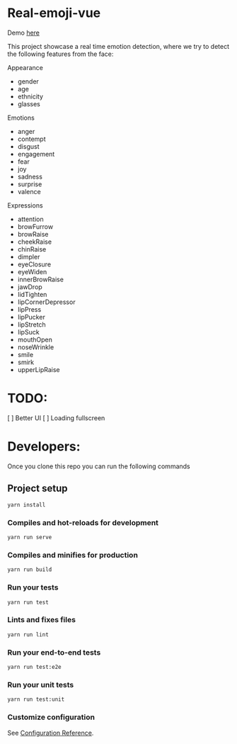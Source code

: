 # Real-emoji-vue

Demo [here](https://real-imoji.netlify.com)

This project showcase a real time emotion detection, where we try to detect the following features from the face:

Appearance

- gender
- age
- ethnicity
- glasses

Emotions

- anger
- contempt
- disgust
- engagement
- fear
- joy
- sadness
- surprise
- valence

Expressions

- attention
- browFurrow
- browRaise
- cheekRaise
- chinRaise
- dimpler
- eyeClosure
- eyeWiden
- innerBrowRaise
- jawDrop
- lidTighten
- lipCornerDepressor
- lipPress
- lipPucker
- lipStretch
- lipSuck
- mouthOpen
- noseWrinkle
- smile
- smirk
- upperLipRaise

# TODO:

[ ] Better UI
[ ] Loading fullscreen

# Developers:

Once you clone this repo you can run the following commands

## Project setup

```
yarn install
```

### Compiles and hot-reloads for development

```
yarn run serve
```

### Compiles and minifies for production

```
yarn run build
```

### Run your tests

```
yarn run test
```

### Lints and fixes files

```
yarn run lint
```

### Run your end-to-end tests

```
yarn run test:e2e
```

### Run your unit tests

```
yarn run test:unit
```

### Customize configuration

See [Configuration Reference](https://cli.vuejs.org/config/).
